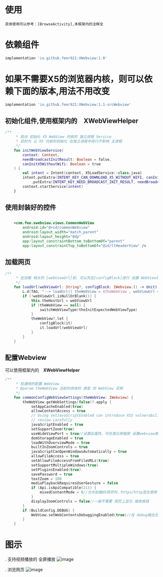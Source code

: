 # 使用
    具体使用可以参考：[BrowseActivity],本框架内的注释全

# 依赖组件

```groovy
implementation 'io.github.feer921:XWebview:1.0'
```

# 如果不需要X5的浏览器内核，则可以依赖下面的版本,用法不用改变
```groovy
implementation 'io.github.feer921:XWebview:1.1-srcWebview'
```


## 初始化组件,使用框架内的　**XWebViewHelper**

```kotlin
/**
     * 启动 初始化 X5 WebView 内核的 独立进程 Service
     * 目的为 让 X5 内核的初始化 在独立进程中进行不影响 主进程
     */
    fun initWebViewService(
        context: Context,
        needBroadcastInitResult: Boolean = false,
        canInitX5WithoutWifi: Boolean = true
    ) {
        val intent = Intent(context, X5LoadService::class.java)
        intent.putExtra(INTENT_KEY_CAN_DOWNLOAD_X5_WITHOUT_WIFI, canInitX5WithoutWifi)
            .putExtra(INTENT_KEY_NEED_BROADCAST_INIT_RESULT, needBroadcastInitResult)
        context.startService(intent)
    }
```



## 使用封装好的控件

```xml

    <com.fee.xwebview.views.CommonWebView
        android:id="@+id/commonWebview"
        android:layout_width="match_parent"
        android:layout_height="0dp"
        app:layout_constraintBottom_toBottomOf="parent"
        app:layout_constraintTop_toBottomOf="@id/llHeaderView" />

```

## 加载网页

```kotlin
/**
     * 在加载 相关的 [webViewUrl]前，可以先在[configBlock]进行 设置 WebView相关参数
     */
    fun loadUrl(webViewUrl: String?, configBlock: IWebview.() -> Unit) {
        L.d(TAG, "--> loadUrl() theWebView = $theWebView , webViewUrl = $webViewUrl")
        if (!webViewUrl.isNullOrBlank()) {
            this.theHostUrl = webViewUrl
            if (theWebView == null) {
                switchWebViewType(theInitExpectedWebViewType)
            }
            theWebView?.let {
                configBlock(it)
                it.loadUrl(webViewUrl)
            }
        }
    }
```

## 配置Webview

可以使用框架内的　**XWebViewHelper**

```kotlin
/**
     * 较通用的配置 WebView
     * @param theWebView 当前的具体的 类型 的 WebView 实例
     */
    fun commonConfigWebViewSettings(theWebView: IWebview) {
        theWebView.getWebSettings(false)?.apply {
            setAppCacheEnabled(true)
            allowContentAccess = true
            // Using setJavaScriptEnabled can introduce XSS vulnerabilities into your application,
            // review carefully
            javaScriptEnabled = true
            setSupportZoom(true)
            useWideViewPort = true//设置此属性，可任意比例缩放 设置webview推荐使用的窗口
            domStorageEnabled = true
            loadWithOverviewMode = true
            builtInZoomControls = true
            javaScriptCanOpenWindowsAutomatically = true
            allowFileAccess = true
            setAllowFileAccessFromFileURLs(true)
            setSupportMultipleWindows(true)
            setPluginsEnabled(true)
            savePassword = true
            textZoom = 100
            mediaPlaybackRequiresUserGesture = false
            if (Api.isApiCompatible(21)) {
                mixedContentMode = 0//允许加载H5网页时，https/http混合使用
            }
            displayZoomControls = false//一般不需要 网页上显示 缩放按钮
        }
        if (BuildConfig.DEBUG) {
            WebView.setWebContentsDebuggingEnabled(true)//在 debug输出包时，把 Chrome 浏览器可调试功能开启
        }
    }
```



# 图示

  . 支持视频播放的 全屏播放
  ![image](https://user-images.githubusercontent.com/6622321/187073894-10526c46-8cf0-4279-9833-208187a2dd60.png)

  . 浏览网页
  ![image](https://user-images.githubusercontent.com/6622321/187073903-c5cdf646-ce0c-49fb-8a42-c4abba3e8c63.png)

